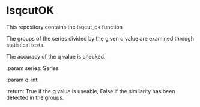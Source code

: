 # IsqcutOK
This repository contains the isqcut_ok function


The groups of the series divided by the given q value are examined through statistical tests. 

The accuracy of the q value is checked.


:param series: Series

:param q: int

:return: True if the q value is useable, False if the similarity has been detected in the groups.

